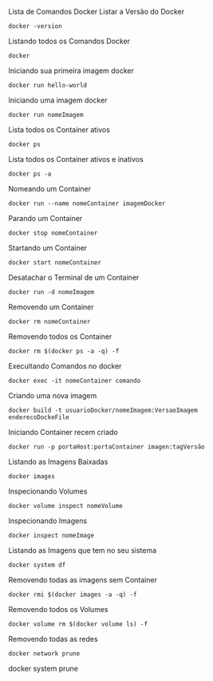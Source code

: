 Lista de Comandos Docker
Listar a Versão do Docker
```
docker -version
```
Listando todos os Comandos Docker
```
docker
```
Iniciando sua primeira imagem docker
```
docker run hello-world
```
Iniciando uma imagem docker
```
docker run nomeImagem
```
Lista todos os Container ativos
```
docker ps
```
Lista todos os Container ativos e inativos
```
docker ps -a 
```
Nomeando um Container
```
docker run --name nomeContainer imagemDocker
```
Parando um Container
```
docker stop nomeContainer
```
Startando um Container
```
docker start nomeContainer
```
Desatachar o Terminal de um Container
```
docker run -d nomeImagem
```
Removendo um Container
```
docker rm nomeContainer
```
Removendo todos os Container
```
docker rm $(docker ps -a -q) -f
```
Execultando Comandos no docker
```
docker exec -it nomeContainer comando
```
Criando uma nova imagem
```
docker build -t usuarioDocker/nomeImagem:VersaoImagem enderecoDockeFile
```
Iniciando Container recem criado
```
docker run -p portaHost:portaContainer imagen:tagVersão
```
Listando as Imagens Baixadas
```
docker images
```
Inspecionando Volumes
```
docker volume inspect nomeVolume
```
Inspecionando Imagens
```
docker inspect nomeImage
```
Listando as Imagens que tem no seu sistema
```
docker system df
```
Removendo todas as imagens sem Container
```
docker rmi $(docker images -a -q) -f
```
Removendo todos os Volumes
```
docker volume rm $(docker volume ls) -f
```
Removendo todas as redes
```
docker network prune
```

docker system prune

